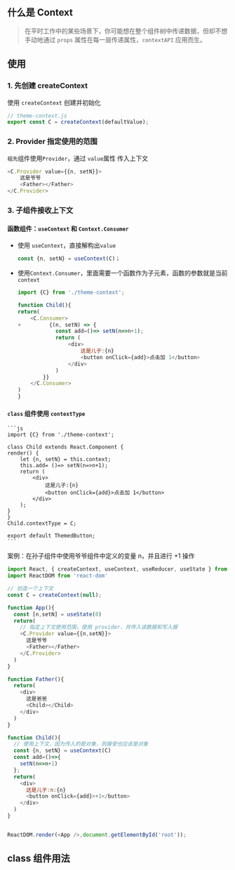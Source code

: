 ## 什么是 Context

> 在平时工作中的某些场景下，你可能想在整个组件树中传递数据，但却不想手动地通过 `props` 属性在每一层传递属性，`contextAPI` 应用而生。

## 使用

### 1. 先创建 createContext

使用 `createContext` 创建并初始化

```js
// theme-context.js
export const C = createContext(defaultValue);
```

### 2. Provider 指定使用的范围

`祖先`组件使用`Provider`，通过 `value`属性 传入上下文

```js
<C.Provider value={{n, setN}}>
    这是爷爷
    <Father></Father>
</C.Provider>
```

### 3. 子组件接收上下文

#### 函数组件：`useContext` 和 `Context.Consumer`

- 使用 `useContext`，直接解构出`value`

    ```js
    const {n, setN} = useContext(C)；
    ```

- 使用`Context.Consumer`，里面需要一个函数作为子元素，函数的参数就是当前`context`

    ```js
    import {C} from './theme-context';

    function Child(){
    return(
        <C.Consumer>
    +         {(n, setN) => {
                const add=()=> setN(n=>n+1);
                return (
                    <div>
                        这是儿子:{n}
                        <button onClick={add}>点击加 1</button>
                    </div>
                )
            }}
        </C.Consumer>
    )
    }
    ```
#### `class` 组件使用 `contextType`

    ```js
    import {C} from './theme-context';

    class Child extends React.Component {
    render() {
        let {n, setN} = this.context;
        this.add= ()=> setN(n=>n+1);
        return (
            <div>
                这是儿子:{n}
                <button onClick={add}>点击加 1</button>
            </div>
        );
    }
    }
    Child.contextType = C;

    export default ThemedButton;
    ```

案例：在孙子组件中使用爷爷组件中定义的变量 n，并且进行 +1 操作

```js
import React, { createContext, useContext, useReducer, useState } from 'react'
import ReactDOM from 'react-dom'

// 创造一个上下文
const C = createContext(null);

function App(){
  const [n,setN] = useState(0)
  return(
    // 指定上下文使用范围，使用 provider，并传入读数据和写入据
    <C.Provider value={{n,setN}}>
      这是爷爷
      <Father></Father>
    </C.Provider>
  )
}

function Father(){
  return(
    <div>
      这是爸爸
      <Child></Child>
    </div>
  )
}

function Child(){
  // 使用上下文，因为传入的是对象，则接受也应该是对象
  const {n, setN} = useContext(C)
  const add=()=>{
    setN(n=>n+1)
  };
  return(
    <div>
      这是儿子:n:{n}
      <button onClick={add}>+1</button>
    </div>
  )
}


ReactDOM.render(<App />,document.getElementById('root'));
```

## class 组件用法